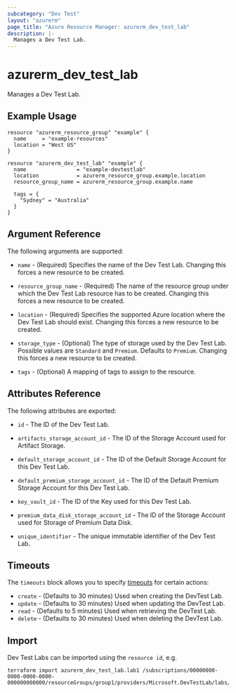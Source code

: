 ```yaml
---
subcategory: "Dev Test"
layout: "azurerm"
page_title: "Azure Resource Manager: azurerm_dev_test_lab"
description: |-
  Manages a Dev Test Lab.
---
```


# azurerm_dev_test_lab

Manages a Dev Test Lab.

## Example Usage

```hcl
resource "azurerm_resource_group" "example" {
  name     = "example-resources"
  location = "West US"
}

resource "azurerm_dev_test_lab" "example" {
  name                = "example-devtestlab"
  location            = azurerm_resource_group.example.location
  resource_group_name = azurerm_resource_group.example.name

  tags = {
    "Sydney" = "Australia"
  }
}
```

## Argument Reference

The following arguments are supported:

* `name` - (Required) Specifies the name of the Dev Test Lab. Changing this forces a new resource to be created.

* `resource_group_name` - (Required) The name of the resource group under which the Dev Test Lab resource has to be created. Changing this forces a new resource to be created.

* `location` - (Required) Specifies the supported Azure location where the Dev Test Lab should exist. Changing this forces a new resource to be created.

* `storage_type` - (Optional) The type of storage used by the Dev Test Lab. Possible values are `Standard` and `Premium`. Defaults to `Premium`. Changing this forces a new resource to be created.

* `tags` - (Optional) A mapping of tags to assign to the resource.

## Attributes Reference

The following attributes are exported:

* `id` - The ID of the Dev Test Lab.

* `artifacts_storage_account_id` - The ID of the Storage Account used for Artifact Storage.

* `default_storage_account_id` - The ID of the Default Storage Account for this Dev Test Lab.

* `default_premium_storage_account_id` - The ID of the Default Premium Storage Account for this Dev Test Lab.

* `key_vault_id` - The ID of the Key used for this Dev Test Lab.

* `premium_data_disk_storage_account_id` - The ID of the Storage Account used for Storage of Premium Data Disk.

* `unique_identifier` - The unique immutable identifier of the Dev Test Lab.

## Timeouts



The `timeouts` block allows you to specify [timeouts](https://www.terraform.io/docs/configuration/resources.html#timeouts) for certain actions:

* `create` - (Defaults to 30 minutes) Used when creating the DevTest Lab.
* `update` - (Defaults to 30 minutes) Used when updating the DevTest Lab.
* `read` - (Defaults to 5 minutes) Used when retrieving the DevTest Lab.
* `delete` - (Defaults to 30 minutes) Used when deleting the DevTest Lab.

## Import

Dev Test Labs can be imported using the `resource id`, e.g.

```shell
terraform import azurerm_dev_test_lab.lab1 /subscriptions/00000000-0000-0000-0000-000000000000/resourceGroups/group1/providers/Microsoft.DevTestLab/labs/lab1
```
